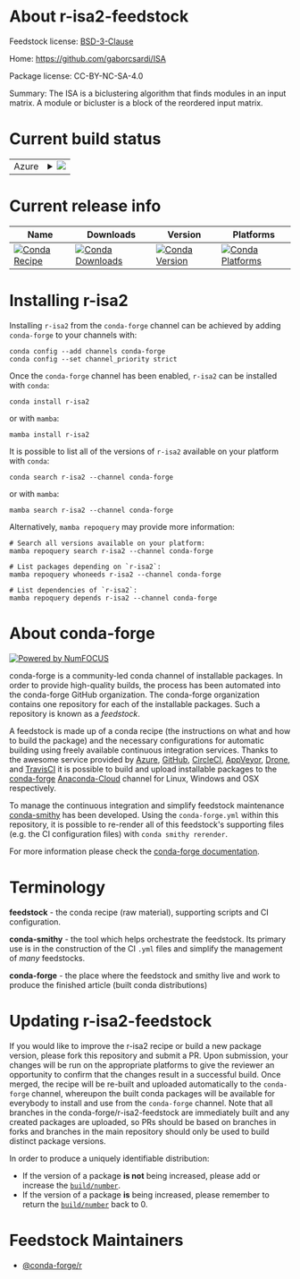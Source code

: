 About r-isa2-feedstock
======================

Feedstock license: [BSD-3-Clause](https://github.com/conda-forge/r-isa2-feedstock/blob/main/LICENSE.txt)

Home: https://github.com/gaborcsardi/ISA

Package license: CC-BY-NC-SA-4.0

Summary: The ISA is a biclustering algorithm that finds modules  in an input matrix. A module or bicluster is a block of the reordered input matrix.

Current build status
====================


<table>
    
  <tr>
    <td>Azure</td>
    <td>
      <details>
        <summary>
          <a href="https://dev.azure.com/conda-forge/feedstock-builds/_build/latest?definitionId=2481&branchName=main">
            <img src="https://dev.azure.com/conda-forge/feedstock-builds/_apis/build/status/r-isa2-feedstock?branchName=main">
          </a>
        </summary>
        <table>
          <thead><tr><th>Variant</th><th>Status</th></tr></thead>
          <tbody><tr>
              <td>linux_64_r_base4.2</td>
              <td>
                <a href="https://dev.azure.com/conda-forge/feedstock-builds/_build/latest?definitionId=2481&branchName=main">
                  <img src="https://dev.azure.com/conda-forge/feedstock-builds/_apis/build/status/r-isa2-feedstock?branchName=main&jobName=linux&configuration=linux%20linux_64_r_base4.2" alt="variant">
                </a>
              </td>
            </tr><tr>
              <td>linux_64_r_base4.3</td>
              <td>
                <a href="https://dev.azure.com/conda-forge/feedstock-builds/_build/latest?definitionId=2481&branchName=main">
                  <img src="https://dev.azure.com/conda-forge/feedstock-builds/_apis/build/status/r-isa2-feedstock?branchName=main&jobName=linux&configuration=linux%20linux_64_r_base4.3" alt="variant">
                </a>
              </td>
            </tr><tr>
              <td>osx_64_r_base4.2</td>
              <td>
                <a href="https://dev.azure.com/conda-forge/feedstock-builds/_build/latest?definitionId=2481&branchName=main">
                  <img src="https://dev.azure.com/conda-forge/feedstock-builds/_apis/build/status/r-isa2-feedstock?branchName=main&jobName=osx&configuration=osx%20osx_64_r_base4.2" alt="variant">
                </a>
              </td>
            </tr><tr>
              <td>osx_64_r_base4.3</td>
              <td>
                <a href="https://dev.azure.com/conda-forge/feedstock-builds/_build/latest?definitionId=2481&branchName=main">
                  <img src="https://dev.azure.com/conda-forge/feedstock-builds/_apis/build/status/r-isa2-feedstock?branchName=main&jobName=osx&configuration=osx%20osx_64_r_base4.3" alt="variant">
                </a>
              </td>
            </tr><tr>
              <td>win_64</td>
              <td>
                <a href="https://dev.azure.com/conda-forge/feedstock-builds/_build/latest?definitionId=2481&branchName=main">
                  <img src="https://dev.azure.com/conda-forge/feedstock-builds/_apis/build/status/r-isa2-feedstock?branchName=main&jobName=win&configuration=win%20win_64_" alt="variant">
                </a>
              </td>
            </tr>
          </tbody>
        </table>
      </details>
    </td>
  </tr>
</table>

Current release info
====================

| Name | Downloads | Version | Platforms |
| --- | --- | --- | --- |
| [![Conda Recipe](https://img.shields.io/badge/recipe-r--isa2-green.svg)](https://anaconda.org/conda-forge/r-isa2) | [![Conda Downloads](https://img.shields.io/conda/dn/conda-forge/r-isa2.svg)](https://anaconda.org/conda-forge/r-isa2) | [![Conda Version](https://img.shields.io/conda/vn/conda-forge/r-isa2.svg)](https://anaconda.org/conda-forge/r-isa2) | [![Conda Platforms](https://img.shields.io/conda/pn/conda-forge/r-isa2.svg)](https://anaconda.org/conda-forge/r-isa2) |

Installing r-isa2
=================

Installing `r-isa2` from the `conda-forge` channel can be achieved by adding `conda-forge` to your channels with:

```
conda config --add channels conda-forge
conda config --set channel_priority strict
```

Once the `conda-forge` channel has been enabled, `r-isa2` can be installed with `conda`:

```
conda install r-isa2
```

or with `mamba`:

```
mamba install r-isa2
```

It is possible to list all of the versions of `r-isa2` available on your platform with `conda`:

```
conda search r-isa2 --channel conda-forge
```

or with `mamba`:

```
mamba search r-isa2 --channel conda-forge
```

Alternatively, `mamba repoquery` may provide more information:

```
# Search all versions available on your platform:
mamba repoquery search r-isa2 --channel conda-forge

# List packages depending on `r-isa2`:
mamba repoquery whoneeds r-isa2 --channel conda-forge

# List dependencies of `r-isa2`:
mamba repoquery depends r-isa2 --channel conda-forge
```


About conda-forge
=================

[![Powered by
NumFOCUS](https://img.shields.io/badge/powered%20by-NumFOCUS-orange.svg?style=flat&colorA=E1523D&colorB=007D8A)](https://numfocus.org)

conda-forge is a community-led conda channel of installable packages.
In order to provide high-quality builds, the process has been automated into the
conda-forge GitHub organization. The conda-forge organization contains one repository
for each of the installable packages. Such a repository is known as a *feedstock*.

A feedstock is made up of a conda recipe (the instructions on what and how to build
the package) and the necessary configurations for automatic building using freely
available continuous integration services. Thanks to the awesome service provided by
[Azure](https://azure.microsoft.com/en-us/services/devops/), [GitHub](https://github.com/),
[CircleCI](https://circleci.com/), [AppVeyor](https://www.appveyor.com/),
[Drone](https://cloud.drone.io/welcome), and [TravisCI](https://travis-ci.com/)
it is possible to build and upload installable packages to the
[conda-forge](https://anaconda.org/conda-forge) [Anaconda-Cloud](https://anaconda.org/)
channel for Linux, Windows and OSX respectively.

To manage the continuous integration and simplify feedstock maintenance
[conda-smithy](https://github.com/conda-forge/conda-smithy) has been developed.
Using the ``conda-forge.yml`` within this repository, it is possible to re-render all of
this feedstock's supporting files (e.g. the CI configuration files) with ``conda smithy rerender``.

For more information please check the [conda-forge documentation](https://conda-forge.org/docs/).

Terminology
===========

**feedstock** - the conda recipe (raw material), supporting scripts and CI configuration.

**conda-smithy** - the tool which helps orchestrate the feedstock.
                   Its primary use is in the construction of the CI ``.yml`` files
                   and simplify the management of *many* feedstocks.

**conda-forge** - the place where the feedstock and smithy live and work to
                  produce the finished article (built conda distributions)


Updating r-isa2-feedstock
=========================

If you would like to improve the r-isa2 recipe or build a new
package version, please fork this repository and submit a PR. Upon submission,
your changes will be run on the appropriate platforms to give the reviewer an
opportunity to confirm that the changes result in a successful build. Once
merged, the recipe will be re-built and uploaded automatically to the
`conda-forge` channel, whereupon the built conda packages will be available for
everybody to install and use from the `conda-forge` channel.
Note that all branches in the conda-forge/r-isa2-feedstock are
immediately built and any created packages are uploaded, so PRs should be based
on branches in forks and branches in the main repository should only be used to
build distinct package versions.

In order to produce a uniquely identifiable distribution:
 * If the version of a package **is not** being increased, please add or increase
   the [``build/number``](https://docs.conda.io/projects/conda-build/en/latest/resources/define-metadata.html#build-number-and-string).
 * If the version of a package **is** being increased, please remember to return
   the [``build/number``](https://docs.conda.io/projects/conda-build/en/latest/resources/define-metadata.html#build-number-and-string)
   back to 0.

Feedstock Maintainers
=====================

* [@conda-forge/r](https://github.com/conda-forge/r/)


<!-- dummy commit to enable rerendering -->

